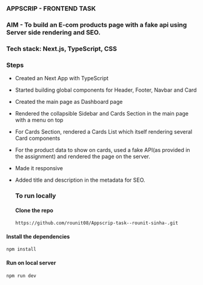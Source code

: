 ### APPSCRIP - FRONTEND TASK

### AIM - To build an E-com products page with a fake api using Server side rendering and SEO.

### Tech stack: Next.js, TypeScript, CSS

### Steps
- Created an Next App with TypeScript
- Started building global components for Header, Footer, Navbar and Card 
- Created the main page as Dashboard page
- Rendered the collapsible Sidebar and Cards Section in the main page with a menu on top
- For Cards Section, rendered a Cards List which itself rendering several Card components
- For the product data to show on cards, used a fake API(as provided in the assignment) and rendered the page on the server.
- Made it responsive
- Added title and description in the metadata for SEO.


  ### To run locally

  #### Clone the repo
  ```
  https://github.com/rounit08/Appscrip-task--rounit-sinha-.git
  ```

 #### Install the dependencies

```
npm install
```


  #### Run on local server

  ```
npm run dev
```

